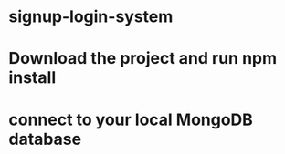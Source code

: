 # signup-login-system

# Download the project and run npm install

# connect to your local MongoDB database
